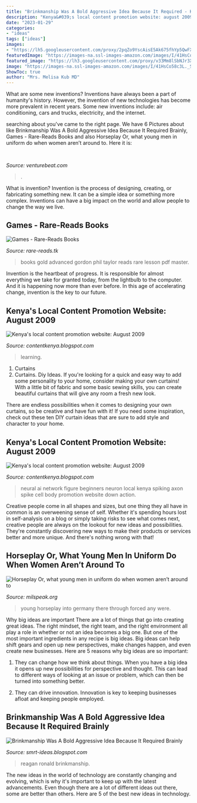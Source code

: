 ```yaml
---
title: "Brinkmanship Was A Bold Aggressive Idea Because It Required - Kenya&#039;s Local Content Promotion Website: August 2009"
description: "Kenya&#039;s local content promotion website: august 2009"
date: "2023-01-29"
categories:
- "ideas"
tags: ["ideas"]
images:
- "https://lh5.googleusercontent.com/proxy/2pqZo9YscAisE5Ak675fhYp5QwFX892udw6CS-8Y5zgPmp0YvEnR0hhAReAB-6mqFay_kkQLske_rUR6iIE5MglcrbTIoOLyhi8jIfsCv7u2VcbLApyBSOJUcObeZA=s0-d"
featuredImage: "https://images-na.ssl-images-amazon.com/images/I/41HsCo58c3L._SX323_BO1,204,203,200_.jpg"
featured_image: "https://lh3.googleusercontent.com/proxy/v33Mm8lSbNJr3XWWsRL4NmUX9nY5Krc9G2AM2HH8wiSTERGEJfZRLLA9OaXCT_q-lZfcUB9GYe5xppLf6NZU62MBYq-mH-1tFShDuf4_vy__mLgHkksA=s0-d"
image: "https://images-na.ssl-images-amazon.com/images/I/41HsCo58c3L._SX323_BO1,204,203,200_.jpg"
ShowToc: true
author: "Mrs. Melisa Kub MD"
---
```



What are some new inventions?
Inventions have always been a part of humanity's history. However, the invention of new technologies has become more prevalent in recent years. Some new inventions include: air conditioning, cars and trucks, electricity, and the internet.

	

		
searching about  you've came to the right page. We have 6 Pictures about  like Brinkmanship Was A Bold Aggressive Idea Because It Required Brainly, Games - Rare-Reads Books and also Horseplay Or, what young men in uniform do when women aren’t around to. Here it is:
		
    
## 

<img loading=lazy src="https://venturebeat.com/wp-content/uploads/2018/12/pypestream-enterprise-messaging-solutions.png?w=539" onerror="this.onerror=null;this.src='https://tse1.mm.bing.net/th?id=OIP.oMRssAO0AkzJPDkbuCh89AHaEc&amp;pid=15.1';" alt="">

_Source: venturebeat.com_

>. 

	

What is invention?
Invention is the process of designing, creating, or fabricating something new. It can be a simple idea or something more complex. Inventions can have a big impact on the world and allow people to change the way we live.

    
## Games - Rare-Reads Books

<img loading=lazy src="https://images-na.ssl-images-amazon.com/images/I/41HsCo58c3L._SX323_BO1,204,203,200_.jpg" onerror="this.onerror=null;this.src='https://tse1.mm.bing.net/th?id=OIP.obA2UeTtZ7GdamOJpLDQ5QAAAA&amp;pid=15.1';" alt="Games - Rare-Reads Books">

_Source: rare-reads.tk_

>books gold advanced gordon phil taylor reads rare lesson pdf master. 

	

Invention is the heartbeat of progress. It is responsible for almost everything we take for granted today, from the lightbulb to the computer. And it is happening now more than ever before. In this age of accelerating change, invention is the key to our future.

    
## Kenya&#039;s Local Content Promotion Website: August 2009

<img loading=lazy src="https://lh3.googleusercontent.com/proxy/v33Mm8lSbNJr3XWWsRL4NmUX9nY5Krc9G2AM2HH8wiSTERGEJfZRLLA9OaXCT_q-lZfcUB9GYe5xppLf6NZU62MBYq-mH-1tFShDuf4_vy__mLgHkksA=s0-d" onerror="this.onerror=null;this.src='https://tse3.mm.bing.net/th?id=OIP.KBEZsatjeI0-CIrwpei1dwAAAA&amp;pid=15.1';" alt="Kenya&#039;s local content promotion website: August 2009">

_Source: contentkenya.blogspot.com_

>learning. 

	

1. Curtains
1. Curtains. Diy Ideas.
If you're looking for a quick and easy way to add some personality to your home, consider making your own curtains! With a little bit of fabric and some basic sewing skills, you can create beautiful curtains that will give any room a fresh new look.

There are endless possibilities when it comes to designing your own curtains, so be creative and have fun with it! If you need some inspiration, check out these ten DIY curtain ideas that are sure to add style and character to your home.

    
## Kenya&#039;s Local Content Promotion Website: August 2009

<img loading=lazy src="https://lh5.googleusercontent.com/proxy/2pqZo9YscAisE5Ak675fhYp5QwFX892udw6CS-8Y5zgPmp0YvEnR0hhAReAB-6mqFay_kkQLske_rUR6iIE5MglcrbTIoOLyhi8jIfsCv7u2VcbLApyBSOJUcObeZA=s0-d" onerror="this.onerror=null;this.src='https://tse4.mm.bing.net/th?id=OIP.DdZ-yqo4XtyMeYudGh-oOwHaDJ&amp;pid=15.1';" alt="Kenya&#039;s local content promotion website: August 2009">

_Source: contentkenya.blogspot.com_

>neural ai network figure beginners neuron local kenya spiking axon spike cell body promotion website down action. 

	

Creative people come in all shapes and sizes, but one thing they all have in common is an overweening sense of self. Whether it's spending hours lost in self-analysis on a blog or simply taking risks to see what comes next, creative people are always on the lookout for new ideas and possibilities. They're constantly discovering new ways to make their products or services better and more unique. And there's nothing wrong with that!

    
## Horseplay Or, What Young Men In Uniform Do When Women Aren’t Around To

<img loading=lazy src="http://milspeak.org/milspeak/horseplay6-21-09_files/fold_h1b_1.png" onerror="this.onerror=null;this.src='https://tse3.mm.bing.net/th?id=OIP.i9Mk8tRD6MFLNzDoquGHBgHaA1&amp;pid=15.1';" alt="Horseplay Or, what young men in uniform do when women aren’t around to">

_Source: milspeak.org_

>young horseplay into germany there through forced any were. 

	

Why big ideas are important
There are a lot of things that go into creating great ideas. The right mindset, the right team, and the right environment all play a role in whether or not an idea becomes a big one. But one of the most important ingredients in any recipe is big ideas. Big ideas can help shift gears and open up new perspectives, make changes happen, and even create new businesses. Here are 5 reasons why big ideas are so important: 
1. They can change how we think about things. When you have a big idea it opens up new possibilities for perspective and thought. This can lead to different ways of looking at an issue or problem, which can then be turned into something better. 

2. They can drive innovation. Innovation is key to keeping businesses afloat and keeping people employed.

    
## Brinkmanship Was A Bold Aggressive Idea Because It Required Brainly

<img loading=lazy src="https://study.com/cimages/videopreview/k2nn25e3yx.jpg" onerror="this.onerror=null;this.src='https://tse4.mm.bing.net/th?id=OIP.yxQXkvv84wi7-XgXnjYPTwHaEK&amp;pid=15.1';" alt="Brinkmanship Was A Bold Aggressive Idea Because It Required Brainly">

_Source: smrt-ideas.blogspot.com_

>reagan ronald brinkmanship. 

	

The new ideas in the world of technology are constantly changing and evolving, which is why it's important to keep up with the latest advancements. Even though there are a lot of different ideas out there, some are better than others. Here are 5 of the best new ideas in technology.

